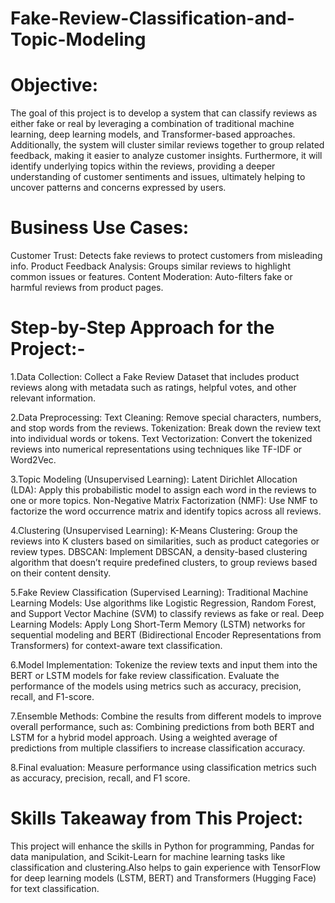 # Fake-Review-Classification-and-Topic-Modeling
# Objective: 
The goal of this project is to develop a system that can classify reviews as either fake or real by leveraging a combination of traditional machine learning, deep learning models, and Transformer-based approaches. Additionally, the system will cluster similar reviews together to group related feedback, making it easier to analyze customer insights. Furthermore, it will identify underlying topics within the reviews, providing a deeper understanding of customer sentiments and issues, ultimately helping to uncover patterns and concerns expressed by users.
# Business Use Cases:
Customer Trust: Detects fake reviews to protect customers from misleading info.
Product Feedback Analysis: Groups similar reviews to highlight common issues or features.
Content Moderation: Auto-filters fake or harmful reviews from product pages.
# Step-by-Step Approach for the Project:-
1.Data Collection:
Collect a Fake Review Dataset that includes product reviews along with metadata such as ratings, helpful votes, and other relevant information.

2.Data Preprocessing:
Text Cleaning: Remove special characters, numbers, and stop words from the reviews.
Tokenization: Break down the review text into individual words or tokens.
Text Vectorization: Convert the tokenized reviews into numerical representations using techniques like TF-IDF or Word2Vec.

3.Topic Modeling (Unsupervised Learning):
Latent Dirichlet Allocation (LDA): Apply this probabilistic model to assign each word in the reviews to one or more topics.
Non-Negative Matrix Factorization (NMF): Use NMF to factorize the word occurrence matrix and identify topics across all reviews.

4.Clustering (Unsupervised Learning):
K-Means Clustering: Group the reviews into K clusters based on similarities, such as product categories or review types.
DBSCAN: Implement DBSCAN, a density-based clustering algorithm that doesn’t require predefined clusters, to group reviews based on their content density.

5.Fake Review Classification (Supervised Learning):
Traditional Machine Learning Models: Use algorithms like Logistic Regression, Random Forest, and Support Vector Machine (SVM) to classify reviews as fake or real.
Deep Learning Models: Apply Long Short-Term Memory (LSTM) networks for sequential modeling and BERT (Bidirectional Encoder Representations from Transformers) for 
context-aware text classification.

6.Model Implementation:
Tokenize the review texts and input them into the BERT or LSTM models for fake review classification.
Evaluate the performance of the models using metrics such as accuracy, precision, recall, and F1-score.

7.Ensemble Methods:
Combine the results from different models to improve overall performance, such as:
Combining predictions from both BERT and LSTM for a hybrid model approach.
Using a weighted average of predictions from multiple classifiers to increase classification accuracy.

8.Final evaluation:
 Measure performance using classification metrics such as accuracy, precision, recall, and F1 score.

# Skills Takeaway from This Project:
This project will enhance the  skills in Python for programming, Pandas for data manipulation, and Scikit-Learn for machine learning tasks like classification and clustering.Also helps to gain experience with TensorFlow for deep learning models (LSTM, BERT) and Transformers (Hugging Face) for text classification.

